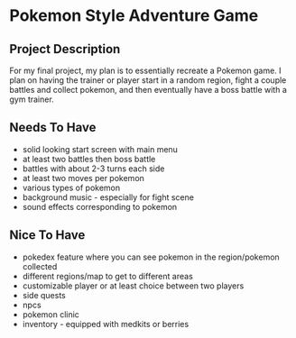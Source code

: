 # Pokemon Style Adventure Game

## Project Description

For my final project, my plan is to essentially recreate a Pokemon game. I plan on having the trainer or player start in a random region, fight a couple battles and collect pokemon, and then eventually have a boss battle with a gym trainer. 


## Needs To Have

- solid looking start screen with main menu
- at least two battles then boss battle
- battles with about 2-3 turns each side
- at least two moves per pokemon
- various types of pokemon 
- background music - especially for fight scene
- sound effects corresponding to pokemon


## Nice To Have
- pokedex feature where you can see pokemon in the region/pokemon collected
- different regions/map to get to different areas
- customizable player or at least choice between two players
- side quests
- npcs
- pokemon clinic
- inventory - equipped with medkits or berries
